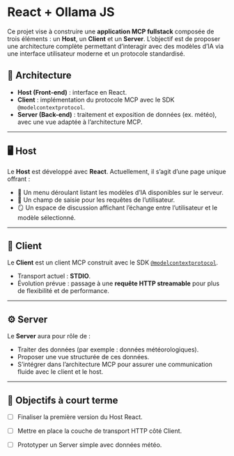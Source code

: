# React + Ollama JS

Ce projet vise à construire une **application MCP fullstack** composée de trois éléments : un **Host**, un **Client** et un **Server**. L’objectif est de proposer une architecture complète permettant d’interagir avec des modèles d’IA via une interface utilisateur moderne et un protocole standardisé.

## 🚀 Architecture

* **Host (Front-end)** : interface en React.
* **Client** : implémentation du protocole MCP avec le SDK `@modelcontextprotocol`.
* **Server (Back-end)** : traitement et exposition de données (ex. météo), avec une vue adaptée à l’architecture MCP.

---

## 🖥️ Host

Le **Host** est développé avec **React**.
Actuellement, il s’agit d’une page unique offrant :

* 📑 Un menu déroulant listant les modèles d’IA disponibles sur le serveur.
* 💬 Un champ de saisie pour les requêtes de l’utilisateur.
* 🪞 Un espace de discussion affichant l’échange entre l’utilisateur et le modèle sélectionné.

---

## 🔗 Client

Le **Client** est un client MCP construit avec le SDK [`@modelcontextprotocol`](https://www.npmjs.com/package/@modelcontextprotocol).

* Transport actuel : **STDIO**.
* Évolution prévue : passage à une **requête HTTP streamable** pour plus de flexibilité et de performance.

---

## ⚙️ Server

Le **Server** aura pour rôle de :

* Traiter des données (par exemple : données météorologiques).
* Proposer une vue structurée de ces données.
* S’intégrer dans l’architecture MCP pour assurer une communication fluide avec le client et le host.

---

## 📌 Objectifs à court terme

* [ ] Finaliser la première version du Host React.
* [ ] Mettre en place la couche de transport HTTP côté Client.
* [ ] Prototyper un Server simple avec données météo.


